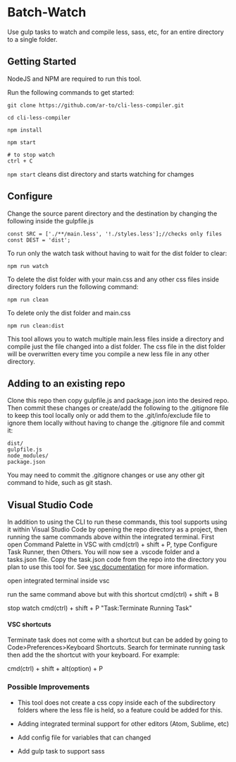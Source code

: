 # Batch-Watch

Use gulp tasks to watch and compile less, sass, etc, for an entire directory to a single folder.

## Getting Started

NodeJS and NPM are required to run this tool. 

Run the following commands to get started:

```
git clone https://github.com/ar-to/cli-less-compiler.git

cd cli-less-compiler

npm install

npm start

# to stop watch
ctrl + C

```
`npm start` cleans dist directory and starts watching for chamges

## Configure

Change the source parent directory and the destination by changing the following inside the gulpfile.js

```
const SRC = ['./**/main.less', '!./styles.less'];//checks only files
const DEST = 'dist';

```

To run only the watch task without having to wait for the dist folder to clear:

```
npm run watch
```

To delete the dist folder with your main.css and any other css files inside directory folders run the following command:

```
npm run clean
```

To delete only the dist folder and main.css

```
npm run clean:dist
```

This tool allows you to watch multiple main.less files inside a directory and compile just the file changed into a dist folder. The css file in the dist folder will be overwritten every time you compile a new less file in any other directory.

## Adding to an existing repo

Clone this repo then copy gulpfile.js and package.json into the desired repo. Then commit these changes or create/add the following to the .gitignore file to keep this tool locally only or add them to the .git/info/exclude file to ignore them locally without having to change the .gitignore file and commit it:

```
dist/
gulpfile.js
node_modules/
package.json
```

You may need to commit the .gitignore changes or use any other git command to hide, such as git stash.

## Visual Studio Code

In addition to using the CLI to run these commands, this tool supports using it within Visual Studio Code by opening the repo directory as a project, then running the same commands above within the integrated terminal. First open Command Palette in VSC with cmd(ctrl) + shift + P, type Configure Task Runner, then Others. You will now see a .vscode folder and a tasks.json file. Copy the task.json code from the repo into the directory you plan to use this tool for. See [vsc documentation](https://code.visualstudio.com/docs/languages/css) for more information.

open integrated terminal inside vsc

run the same command above but with this shortcut
cmd(ctrl) + shift + B

stop watch
cmd(ctrl) + shift + P
"Task:Terminate Running Task"

#### VSC shortcuts

Terminate task does not come with a shortcut but can be added by going to Code>Preferences>Keyboard Shortcuts. Search for terminate running task then add the the shortcut with your keyboard. For example:

cmd(ctrl) + shift + alt(option) + P


### Possible Improvements

* This tool does not create a css copy inside each of the subdirectory folders where the less file is held, so a feature could be added for this.

* Adding integrated terminal support for other editors (Atom, Sublime, etc)

* Add config file for variables that can changed

* Add gulp task to support sass
